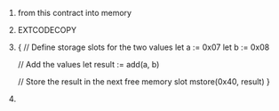 1. from this contract into memory
2. EXTCODECOPY
3. {
   // Define storage slots for the two values
   let a := 0x07
   let b := 0x08

   // Add the values
   let result := add(a, b)

   // Store the result in the next free memory slot
   mstore(0x40, result)
   }
4. 
